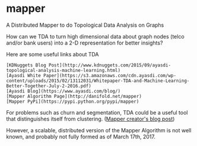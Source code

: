 # mapper
A Distributed Mapper to do Topological Data Analysis on Graphs 

How can we TDA to turn high dimensional data about graph nodes (telco and/or bank users) into a 2-D representation for better insights? 

Here are some useful links about TDA 

	[KDNuggets Blog Post](http://www.kdnuggets.com/2015/09/ayasdi-topological-analysis-machine-learning.html)
	[Ayasdi White Paper](https://s3.amazonaws.com/cdn.ayasdi.com/wp-content/uploads/2015/02/13112031/Whitepaper-TDA-and-Machine-Learning-Better-Together-July-2-2016.pdf)
	[Ayasdi Blog](https://www.ayasdi.com/blog/)
	[Mapper Algorithm Page](http://danifold.net/mapper)
	[Mapper PyPi](https://pypi.python.org/pypi/mapper)

For problems such as churn and segmentation, TDA could be a useful tool that distinguishes itself from clustering.
([Mapper creator's blog post](https://www.ayasdi.com/blog/machine-intelligence/why-tda-and-clustering-are-different/))

However, a scalable, distributed version of the Mapper Algorithm is not well known, and probably not fully formed as of March 17th, 2017. 

 

